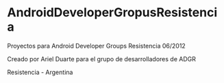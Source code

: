AndroidDeveloperGropusResistencia
=================================

Proyectos para Android Developer Groups Resistencia 06/2012

Creado por Ariel Duarte para el grupo de desarrolladores de ADGR

Resistencia - Argentina